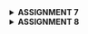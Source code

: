 <details>
<Summary><b>ASSIGNMENT 7</b></summary>

 ### 1. Question: Explain what are stateless widgets and stateful widgets, and explain the difference between them.

Answer: In Flutter, widgets are fundamental components that create the app's user interface, and they are classified into two categories: stateless widgets and stateful widgets. Stateless widgets are immutable, meaning they don’t hold any state that can change over time; their properties are fixed at the time of creation and remain constant throughout the lifecycle of the widget. This makes them ideal for displaying static content, such as text or icons. Conversely, stateful widgets are dynamic and can maintain internal state that may change in response to user interactions or other events, allowing them to rebuild and reflect those changes in the UI. For instance, stateful widgets are often used for interactive elements like forms, checkboxes, or animations. The primary distinction between the two lies in their ability to manage state: stateless widgets rely solely on the data passed to them, while stateful widgets encapsulate both the widget's configuration and the mutable state, enabling a responsive and interactive user experience.

 ### 2. Question: Mention the widgets that you have used for this project and its uses.

 Answer: In this app, StatelessWidget is used in components like MyHomePage, InfoCard, and ItemCard to build elements that don’t need to change once displayed. The whole app is wrapped in MaterialApp, setting up themes, routing, and a consistent design. Each screen layout is managed by Scaffold, providing a base structure with an AppBar at the top for titles and actions, a body, and other essential elements like a floating action button. Spacing and alignment are handled by widgets such as Padding, SizedBox, Center, Column, and Row, allowing you to stack, center, or arrange items both vertically and horizontally.

To display information, Text widgets are used for content, while GridView organizes ItemCard widgets in a scrollable grid format. Card components are also used to give a polished look to items with shadows and a slight elevation, while Material and InkWell add interaction effects like ripples when tapped. For visual icons, Icon provides customizable symbols, and SnackBar shows temporary messages at the screen's bottom for quick feedback, like confirming actions. Finally, Container is a versatile box that holds other widgets and helps manage styling, size, and layout adjustments across different parts of the app.

### 3. Question: What is the use-case for setState()? Explain the variable that can be affected by setState().

 Answer: In Flutter, setState() is utilized within StatefulWidgets to signal that the internal state of the widget has changed, prompting a rebuild of the widget. For example, if there is a variable like int counter = 0 that tracks the number of times a button has been pressed, calling setState(() { counter++; }) increments the counter and updates the UI with the new value. Essentially, any variable defined in the state class that affects the widget's appearance or behavior can be modified using setState().
 
### 4. Question: Explain the difference between const and final keyword.

 Answer: In Dart, the final keyword is used to declare a variable that can be assigned only once, allowing its value to be determined at runtime, whereas const declares a compile time constant that must be known and fixed at compile time. While both prevent reassignment after initialization, final keyword is suitable for values assigned during program execution, such as results from a function, while const is reserved for values that are constant throughout the program and can be used to create constant instances of classes.

### 5. Question: Explain how you implemented the checklist above step-by-step.
Answer:

First I generated a new Flutter project in the terminal with the name nakama_collective, then enter the project directory using this code.

```
flutter create nakama_collective
cd nakama_collective
```

Then I run the project with flutter run and performed the git init, as well as the git add-commit-push to a new GitHub repository. After that, I created a new file named menu.dart and did some modifications until the code looks like this:


```
import 'package:flutter/material.dart';

class MyHomePage extends StatelessWidget {
    MyHomePage({super.key});
    final String npm = '2306173435'; // NPM
    final String name = 'Serafina Nala Putri Setiawan'; // Name
    final String className = 'PBP KKI'; // Class
    final List<ItemHomepage> items = [
    ItemHomepage("View Product List", Icons.list),
    ItemHomepage("Add Product", Icons.add),
    ItemHomepage("Logout", Icons.logout),
     ];
  // This widget is the home page of your application. It is stateful, meaning
  // that it has a State object (defined below) that contains fields that affect
  // how it looks.

  // This class is the configuration for the state. It holds the values (in this
  // case the title) provided by the parent (in this case the App widget) and
  // used by the build method of the State. Fields in a Widget subclass are
  // always marked "final".


  @override
   @override
  Widget build(BuildContext context) {
    // Scaffold provides the basic structure of the page with the AppBar and body.
    return Scaffold(
      // AppBar is the top part of the page that displays the title.
      appBar: AppBar(
        title: const Text(
          'Nakama Collective',
          style: TextStyle(
            color: Colors.white,
            fontWeight: FontWeight.bold,
          ),
        ),
        // The background color of the AppBar is obtained from the application theme color scheme.
        backgroundColor: Theme.of(context).colorScheme.primary,
      ),
      // Body of the page with paddings around it.
      body: Padding(
        padding: const EdgeInsets.all(16.0),
        // Place the widget vertically in a column.
        child: Column(
          crossAxisAlignment: CrossAxisAlignment.center,
          children: [
            // Row to display 3 InfoCard horizontally.
            Row(
              mainAxisAlignment: MainAxisAlignment.spaceEvenly,
              children: [
                InfoCard(title: 'NPM', content: npm),
                InfoCard(title: 'Name', content: name),
                InfoCard(title: 'Class', content: className),
              ],
            ),

            // Give a vertical space of 16 units.
            const SizedBox(height: 16.0),

            // Place the following widget in the center of the page.
            Center(
              child: Column(
                // Place the text and grid item vertically.

                children: [
                  // Display the welcome message with bold font and size 18.
                  const Padding(
                    padding: EdgeInsets.only(top: 16.0),
                    child: Text(
                      'Welcome to Nakama Collective',
                      style: TextStyle(
                        fontWeight: FontWeight.bold,
                        fontSize: 18.0,
                      ),
                    ),
                  ),

                  // Grid to display ItemCard in a 3 column grid.
                  GridView.count(
                    primary: true,
                    padding: const EdgeInsets.all(20),
                    crossAxisSpacing: 10,
                    mainAxisSpacing: 10,
                    crossAxisCount: 3,
                    // To ensure that the grid fits its height.
                    shrinkWrap: true,

                    // Display ItemCard for each item in the items list.
                    children: items.map((ItemHomepage item) {
                      return ItemCard(item);
                    }).toList(),
                  ),
                ],
              ),
            ),
          ],
        ),
      ),
    );
  }
}


class InfoCard extends StatelessWidget {
  // Card information that displays the title and content.

  final String title;  // Card title.
  final String content;  // Card content.

  const InfoCard({super.key, required this.title, required this.content});

  @override
  Widget build(BuildContext context) {
    return Card(
      // Create a card box with a shadow.
      elevation: 2.0,
      child: Container(
        // Set the size and spacing within the card.
        width: MediaQuery.of(context).size.width / 3.5, // Adjust with the width of the device used.
        padding: const EdgeInsets.all(16.0),
        // Place the title and content vertically.
        child: Column(
          children: [
            Text(
              title,
              style: const TextStyle(fontWeight: FontWeight.bold),
            ),
            const SizedBox(height: 8.0),
            Text(content),
          ],
        ),
      ),
    );
  }
}


class ItemHomepage {
    final String name;
    final IconData icon;

    ItemHomepage(this.name, this.icon);
}


class ItemCard extends StatelessWidget {
  // Display the card with an icon and name.

  final ItemHomepage item; 
  
  const ItemCard(this.item, {super.key}); 

  @override
  Widget build(BuildContext context) {
    // Set color based on the item name
    Color backgroundColor;
    if (item.name == "View Product List") {
      backgroundColor = Colors.green;
    } else if (item.name == "Add Product") {
      backgroundColor = Colors.yellow;
    } else if (item.name == "Logout") {
      backgroundColor = Colors.red;
    } else {
      backgroundColor = Theme.of(context).colorScheme.secondary;
    }

    return Material(
      color: backgroundColor, // Apply the background color
      borderRadius: BorderRadius.circular(12),
      
      child: InkWell(
        onTap: () {
          // Display the SnackBar message when the card is pressed.
          ScaffoldMessenger.of(context)
            ..hideCurrentSnackBar()
            ..showSnackBar(
              SnackBar(content: Text("You have pressed the ${item.name} button!"))
            );
        },
        child: Container(
          padding: const EdgeInsets.all(8),
          child: Center(
            child: Column(
              mainAxisAlignment: MainAxisAlignment.center,
              children: [
                Icon(
                  item.icon,
                  color: Colors.white,
                  size: 30.0,
                ),
                const Padding(padding: EdgeInsets.all(3)),
                Text(
                  item.name,
                  textAlign: TextAlign.center,
                  style: const TextStyle(color: Colors.white),
                ),
              ],
            ),
          ),
        ),
      ),
    );
  }
}
```

Following along, I did some modifications to main.dart until the file looks like this:

```
import 'package:flutter/material.dart';
import 'package:nakama_collective/menu.dart';

void main() {
  runApp(const MyApp());
}

class MyApp extends StatelessWidget {
  const MyApp({super.key});

  // This widget is the root of your application.
  @override
  Widget build(BuildContext context) {
    return MaterialApp(
      title: 'Nakama Collective',
      theme: ThemeData(
        // This is the theme of your application.
        //
        // TRY THIS: Try running your application with "flutter run". You'll see
        // the application has a purple toolbar. Then, without quitting the app,
        // try changing the seedColor in the colorScheme below to Colors.green
        // and then invoke "hot reload" (save your changes or press the "hot
        // reload" button in a Flutter-supported IDE, or press "r" if you used
        // the command line to start the app).
        //
        // Notice that the counter didn't reset back to zero; the application
        // state is not lost during the reload. To reset the state, use hot
        // restart instead.
        //
        // This works for code too, not just values: Most code changes can be
        // tested with just a hot reload.
         colorScheme: ColorScheme.fromSwatch(
       primarySwatch: Colors.deepPurple,
 ).copyWith(secondary: Colors.deepPurple[400]),
      ),
      home: MyHomePage(),
    );
  }
}
```
Finally, I performed the add, commit, and push to update the GitHub repository.
</details>

<details>
<Summary><b>ASSIGNMENT 8</b></summary>

### 1. Question : What is the purpose of const in Flutter? Explain the advantages of using const in Flutter code. When should we use const, and when should it not be used?
Answer: In Flutter, the const keyword is used to define objects that are immutable and determined at compile time, making them an essential tool for optimizing performance in Flutter apps. By marking widgets or values as const, they become reusable, allowing Flutter to avoid recreating these objects during rebuilds, which reduces memory usage and improves rendering efficiency. This is particularly useful for widgets with static content, such as icons or text, that remain constant throughout the app's lifecycle. However, const should not be used for dynamic content or values that depend on runtime data, as they require mutability and cannot be determined at compile time. The key advantage of const is its ability to streamline the app’s performance by minimizing unnecessary object creation, making it ideal for building efficient and scalable UIs.

### 2. Question : Explain and compare the usage of Column and Row in Flutter. Provide example implementations of each layout widget!
Answer: In Flutter, Column and Row are essential layout widgets used to arrange child widgets in a linear fashion, but they differ in orientation. A Column arranges its children vertically, from top to bottom, making it ideal for stacking elements like a list or form. In contrast, a Row places its children horizontally, from left to right, which is often used for layouts like navigation bars or toolbars. Both widgets offer alignment controls, such as mainAxisAlignment for positioning along the primary axis and crossAxisAlignment for the secondary axis, allowing flexibility in design. For example, a Column could display text labels stacked vertically, while a Row might align icons and text side by side. The choice between the two depends on whether the layout needs to be vertical or horizontal, making them indispensable tools for building organized and responsive UIs.

### 3. Question : List the input elements you used on the form page in this assignment. Are there other Flutter input elements you didn’t use in this assignment? Explain!
Answer: In this assignment, the form page incorporates several input elements to collect product details. I utilized TextFormField widgets for various inputs, including the product name, description, price, and quantity. The product name and description fields accept strings, allowing users to provide textual information about the product. The price and quantity fields are also implemented as TextFormField widgets, with validation to ensure that the inputs are valid numbers, making sure the data entered is accurate and appropriate for the respective fields. 

There are other Flutter input elements that weren't used in this assignment like Checkbox that could be used for binary choices, Radio buttons for selecting one option from a group, Switch for toggling between two states, and DropdownButton for selecting an item from a list. 

### 4. Question : How do you set the theme within a Flutter application to ensure consistency? Did you implement a theme in your application?
Answer:  In my main.dart, I used the ThemeData class to customize the theme. Specifically, I created a color scheme using ColorScheme.fromSwatch, where I selected Colors.teal as the primary color and Colors.teal[400] for the secondary color. This means the main elements of my app, like the app bar, buttons, and other UI components, will follow this color palette.

### 5. Question : How do you manage navigation in a multi-page Flutter application?
Answer: In a multi page Flutter application, navigation is managed using the Navigator class, which handles the stack of pages or screens. The basic approach involves using Navigator.push() to navigate to a new screen and Navigator.pop() to return to the previous one. For more structured and organized navigation, especially in larger apps, named routes are commonly used. This allows you to define route names in the MaterialApp widget and navigate using Navigator.pushNamed(). Additionally, side menus like Drawer and bottom navigation bars can be implemented by pushing new routes based on user interactions. For complex navigation needs, libraries like go_router or auto_route offer advanced routing features, enabling nested navigation and easier management of page transitions. 

</details>